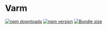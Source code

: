 # Varm

[![npm downloads](https://img.shields.io/npm/dm/@varm/core.svg)](https://npm-stat.com/charts.html?package=@varm/core 'Go to NPM stats')
[![npm version](https://img.shields.io/npm/v/@varm/core.svg)](https://www.npmjs.com/package/@varm/core 'Go to package on NPM')
[![Bundle size](https://badgen.net/bundlephobia/minzip/@varm/core@next)](https://bundlephobia.com/result?p=@varm/core@next 'Go to BundlePhobia')
